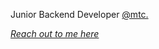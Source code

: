 Junior Backend Developer [@mtc.](https://www.mtc.co.uk/)

*[Reach out to me here](https://www.linkedin.com/in/devjacjef/)*
